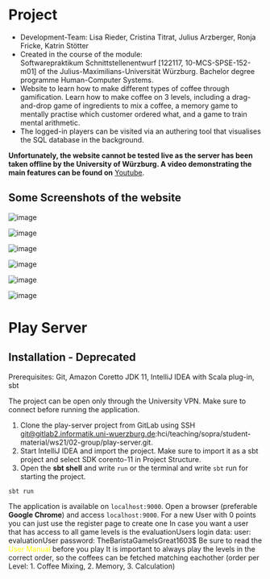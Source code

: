 # Project
- Development-Team: Lisa Rieder, Cristina Titrat, Julius Arzberger, Ronja Fricke, Katrin Stötter
- Created in the course of the module:  
  Softwarepraktikum Schnittstellenentwurf [122117, 10-MCS-SPSE-152-m01] of the Julius-Maximilians-Universität Würzburg. Bachelor degree programme Human-Computer Systems.
- Website to learn how to make different types of coffee through gamification. Learn how to make coffee on 3 levels, including a drag-and-drop game of ingredients to mix a coffee, a memory game to mentally practise which customer ordered what, and a game to train mental arithmetic.
- The logged-in players can be visited via an authering tool that visualises the SQL database in the background.
  
**Unfortunately, the website cannot be tested live as the server has been taken offline by the University of Würzburg. A video demonstrating the main features can be found on** [Youtube](https://youtu.be/P_uBGOB-F3g).

## Some Screenshots of the website
![image](https://github.com/Distr0hopper/barista-learning-website/assets/100717485/2286b2df-5a02-4003-9665-78a6da61cded)

![image](https://github.com/Distr0hopper/barista-learning-website/assets/100717485/d8224497-665f-492b-bfd4-3ba4498881d0)

![image](https://github.com/Distr0hopper/barista-learning-website/assets/100717485/1c04eebc-e11c-4102-9252-2d57877549af)

![image](https://github.com/Distr0hopper/barista-learning-website/assets/100717485/c23f4846-c9ce-4384-aa9c-7091ca226aea)

![image](https://github.com/Distr0hopper/barista-learning-website/assets/100717485/f9e00556-c731-46b1-9d6e-f5c8b59aa9c7)

![image](https://github.com/Distr0hopper/barista-learning-website/assets/100717485/09294cee-2219-4755-9ee0-0b11c2386a6c)


# Play Server
## Installation - Deprecated 
Prerequisites: Git, Amazon Coretto JDK 11, IntelliJ IDEA with Scala plug-in, sbt

The project can be open only through the University VPN. Make sure to connect before running the application.

1. Clone the play-server project from GitLab using SSH git@gitlab2.informatik.uni-wuerzburg.de:hci/teaching/sopra/student-material/ws21/02-group/play-server.git.
2. Start IntelliJ IDEA and import the project. Make sure to import it as a sbt project and select SDK corento-11 in Project Structure.
3. Open the **sbt shell** and write <code>run</code> or the terminal and write <code>sbt</code> run for starting the project.
   
<code>sbt run</code>

The application is available on <code>localhost:9000</code>.
Open a browser (preferable **Google Chrome**) and access <code>localhost:9000</code>.
For a new User with 0 points you can just use the register page to create one
In case you want a user that has access to all game levels is the evaluationUsers login data:
user: evaluationUser
password: TheBaristaGameIsGreat1603$
Be sure to read the <span style="color: yellow;">User Manual</span> before you play
It is important to always play the levels in the correct order, so the coffees can be fetched matching eachother (order per Level: 1. Coffee Mixing, 2. Memory, 3. Calculation)
